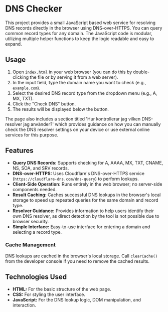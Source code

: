 # DNS Checker

This project provides a small JavaScript based web service for resolving DNS
records directly in the browser using DNS-over-HTTPS. You can query common
record types for any domain. The JavaScript code is modular, utilizing multiple
helper functions to keep the logic readable and easy to expand.

## Usage

1. Open `index.html` in your web browser (you can do this by double-clicking the file or by serving it from a web server).
2. In the input field, type the domain name you want to check (e.g., `example.com`).
3. Select the desired DNS record type from the dropdown menu (e.g., A, MX, TXT).
4. Click the "Check DNS" button.
5. The results will be displayed below the button.

The page also includes a section titled 'Hur kontrollerar jag vilken DNS-resolver jag använder?' which provides guidance on how you can manually check the DNS resolver settings on your device or use external online services for this purpose.

## Features

- **Query DNS Records:** Supports checking for A, AAAA, MX, TXT, CNAME, NS, SOA, and SRV records.
- **DNS-over-HTTPS:** Uses Cloudflare's DNS-over-HTTPS service (`https://cloudflare-dns.com/dns-query`) to perform lookups.
- **Client-Side Operation:** Runs entirely in the web browser; no server-side components needed.
- **Result Caching:** Caches successful DNS lookups in the browser's local storage to speed up repeated queries for the same domain and record type.
- **Resolver Guidance:** Provides information to help users identify their own DNS resolver, as direct detection by the tool is not possible due to browser security.
- **Simple Interface:** Easy-to-use interface for entering a domain and selecting a record type.

### Cache Management

DNS lookups are cached in the browser's local storage. Call `clearCache()` from
the developer console if you need to remove the cached results.

## Technologies Used

- **HTML:** For the basic structure of the web page.
- **CSS:** For styling the user interface.
- **JavaScript:** For the DNS lookup logic, DOM manipulation, and interaction.
